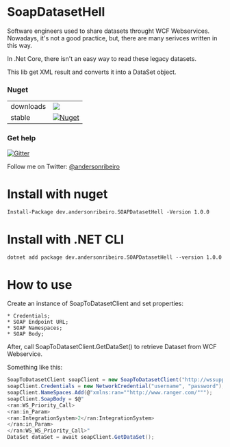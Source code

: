 
# SoapDatasetHell

Software engineers used to share datasets throught WCF Webservices. Nowadays, it's not a good practice, but, there are many serivces written in this way.

In .Net Core, there isn't an easy way to read these legacy datasets.

This lib get XML result and converts it into a DataSet object.


### Nuget

| | |
|-|-|
| downloads | ![](https://img.shields.io/nuget/dt/dev.andersonribeiro.SOAPDatasetHell) |
| stable | [![Nuget](https://img.shields.io/nuget/v/dev.andersonribeiro.SOAPDatasetHell)](https://www.nuget.org/packages/dev.andersonribeiro.SOAPDatasetHell) |

### Get help

[![Gitter](https://badges.gitter.im/SoapDatasetHell/community.svg)](https://gitter.im/SoapDatasetHell/community?utm_source=badge&utm_medium=badge&utm_campaign=pr-badge)

 
Follow me on Twitter: [@andersonribeiro][1]

  [1]: https://twitter.com/andersonribeiro

# Install with nuget

```
Install-Package dev.andersonribeiro.SOAPDatasetHell -Version 1.0.0
```

# Install with .NET CLI
```
dotnet add package dev.andersonribeiro.SOAPDatasetHell --version 1.0.0
```

# How to use

Create an instance of SoapToDatasetClient and set properties:

    * Credentials;
    * SOAP Endpoint URL;
    * SOAP Namespaces;
    * SOAP Body;

After, call SoapToDatasetClient.GetDataSet() to retrieve Dataset from WCF Webservice.

Something like this:

```csharp
SoapToDatasetClient soapClient = new SoapToDatasetClient("http://wssupplier/wsPortal/ws_listPriority.asmx");
soapClient.Credentials = new NetworkCredential("username", "password");
soapClient.NameSpaces.Add(@"xmlns:ran=""http://www.ranger.com/""");
soapClient.SoapBody = $@"
<ran:WS_Priority_Call>
<ran:in_Param>
<ran:IntegrationSystem>2</ran:IntegrationSystem>
</ran:in_Param>
</ran:WS_WS_Priority_Call>"
DataSet dataSet = await soapClient.GetDataSet();
```
